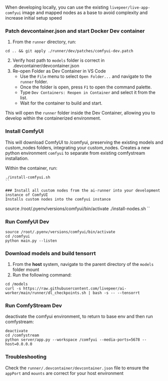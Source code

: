 When developing locally, you can use the existing `livepeer/live-app-comfyui` image and mapped nodes as a base to avoid complexity and increase initial setup speed

### Patch devcontainer.json and start Docker Dev container
1. From the `runner` directory, run:
```
cd .. && git apply ./runner/dev/patches/comfyui-dev.patch
```
2. Verify host path to `models` folder is correct in .devcontainer/devcontainer.json
3. Re-open Folder as Dev Container in VS Code
    - Use the `File` menu to select `Open Folder...` and navigate to the `runner` folder.
    - Once the folder is open, press `F1` to open the command palette.
    - Type `Dev Containers: Reopen in Container` and select it from the list. 
    - Wait for the container to build and start.

This will open the `runner` folder inside the Dev Container, allowing you to develop within the containerized environment.

### Install ComfyUI
This will download ComfyUI to /comfyui, preserving the existing models and custom_nodes folders, integrating your custom_nodes. 
Creates a new python environment `comfyui` to separate from existing comfystream installation.

Within the container, run:
```
./install-comfyui.sh
``

### Install all custom nodes from the ai-runner into your development instance of ComfyUI
Installs custom nodes into the comfyui instance
```
source /root/.pyenv/versions/comfyui/bin/activate
./install-nodes.sh
``

### Run ComfyUI Dev
```
source /root/.pyenv/versions/comfyui/bin/activate
cd /comfyui
python main.py --listen
```

### Download models and build tensorrt
1. From the **host** system, navigate to the parent directory of the `models` folder mount
2. Run the following command:
```
cd /models
curl -s https://raw.githubusercontent.com/livepeer/ai-worker/main/runner/dl_checkpoints.sh | bash -s -- --tensorrt
```

### Run ComfyStream Dev
deactivate the comfyui environment, to return to base env and then run comfystream:
```
deactivate
cd /comfystream
python server/app.py --workspace /comfyui --media-ports=5678 --host=0.0.0.0
```


### Troubleshooting
Check the `runner/.devcontainer/devcontainer.json` file to ensure the `appPort` and `mounts` are correct for your host environment
